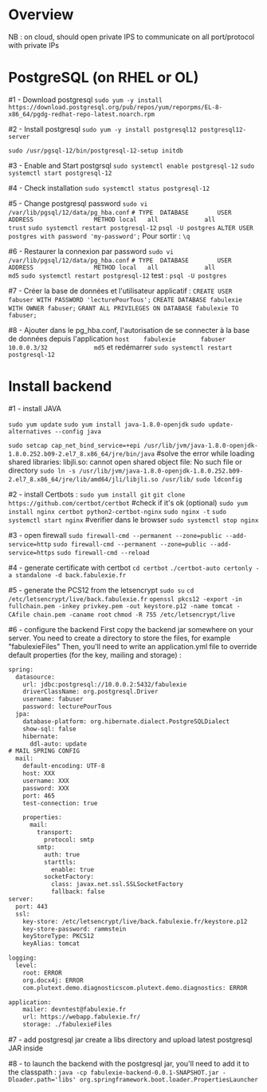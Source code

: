 Overview
=====

NB : on cloud, should open private IPS to communicate on all port/protocol with private IPs

PostgreSQL (on RHEL or OL)
============

#1 - Download postgresql
`sudo yum -y install https://download.postgresql.org/pub/repos/yum/reporpms/EL-8-x86_64/pgdg-redhat-repo-latest.noarch.rpm`

#2 - Install postgresql
`sudo yum -y install postgresql12 postgresql12-server`

`sudo /usr/pgsql-12/bin/postgresql-12-setup initdb`

#3 - Enable and Start postgrsql
`sudo systemctl enable postgresql-12`
`sudo systemctl start postgresql-12`

#4 - Check installation
`sudo systemctl status postgresql-12`

#5 - Change postgresql password
`sudo vi /var/lib/pgsql/12/data/pg_hba.conf`
`# TYPE  DATABASE        USER            ADDRESS                 METHOD
local   all             all                                     trust`
`sudo systemctl restart postgresql-12`
`psql -U postgres`
`ALTER USER postgres with password 'my-password';`
Pour sortir : `\q`

#6 - Restaurer la connexion par password
`sudo vi /var/lib/pgsql/12/data/pg_hba.conf`
`# TYPE  DATABASE        USER            ADDRESS                 METHOD
local   all             all                                     md5`
`sudo systemctl restart postgresql-12`
test : `psql -U postgres`

#7 - Créer la base de données et l'utilisateur applicatif :
`CREATE USER fabuser WITH PASSWORD 'lecturePourTous';`
`CREATE DATABASE fabulexie WITH OWNER fabuser;`
`GRANT ALL PRIVILEGES ON DATABASE fabulexie TO fabuser;`

#8 - Ajouter dans le pg_hba.conf, l'autorisation de se connecter à la base de données depuis l'application
`host    fabulexie       fabuser         10.0.0.3/32             md5`
et redémarrer
`sudo systemctl restart postgresql-12`




Install backend
===========

#1 - install JAVA

`sudo yum update`
`sudo yum install java-1.8.0-openjdk`
`sudo update-alternatives --config java`

`sudo setcap cap_net_bind_service=+epi /usr/lib/jvm/java-1.8.0-openjdk-1.8.0.252.b09-2.el7_8.x86_64/jre/bin/java`
#solve the error while loading shared libraries: libjli.so: cannot open shared object file: No such file or directory
`sudo ln -s /usr/lib/jvm/java-1.8.0-openjdk-1.8.0.252.b09-2.el7_8.x86_64/jre/lib/amd64/jli/libjli.so /usr/lib/`
`sudo ldconfig`

#2 - install Certbots :
`sudo yum install git`
`git clone https://github.com/certbot/certbot`
#check if it's ok (optional)
`sudo yum install nginx certbot python2-certbot-nginx`
`sudo nginx -t`
`sudo systemctl start nginx`
#verifier dans le browser
`sudo systemctl stop nginx`

#3 - open firewall
`sudo firewall-cmd --permanent --zone=public --add-service=http`
`sudo firewall-cmd --permanent --zone=public --add-service=https`
`sudo firewall-cmd --reload`

#4 - generate certificate with certbot
`cd certbot`
`./certbot-auto certonly -a standalone -d back.fabulexie.fr`

#5 - generate the PCS12 from the letsencrypt
`sudo su`
`cd /etc/letsencrypt/live/back.fabulexie.fr`
`openssl pkcs12 -export -in fullchain.pem -inkey privkey.pem -out keystore.p12 -name tomcat -CAfile chain.pem -caname root`
`chmod -R 755 /etc/letsencrypt/live`

#6 - configure the backend
First copy the backend jar somewhere on your server.
You need to create a directory to store the files, for example "fabulexieFiles"
Then, you'll need to write an application.yml file to override default properties (for the key, mailing and storage) :


``` xml
spring:
  datasource:
    url: jdbc:postgresql://10.0.0.2:5432/fabulexie
    driverClassName: org.postgresql.Driver
    username: fabuser
    password: lecturePourTous
  jpa:
  	database-platform: org.hibernate.dialect.PostgreSQLDialect
    show-sql: false
    hibernate:
      ddl-auto: update
# MAIL SPRING CONFIG
  mail:
    default-encoding: UTF-8
    host: XXX
    username: XXX
    password: XXX
    port: 465
    test-connection: true

    properties:
      mail:
        transport:
          protocol: smtp
        smtp:
          auth: true
          starttls:
            enable: true
          socketFactory:
            class: javax.net.ssl.SSLSocketFactory
            fallback: false
server:
  port: 443
  ssl:
    key-store: /etc/letsencrypt/live/back.fabulexie.fr/keystore.p12
    key-store-password: rammstein
    keyStoreType: PKCS12
    keyAlias: tomcat

logging:
  level:
    root: ERROR
    org.docx4j: ERROR
    com.plutext.demo.diagnosticscom.plutext.demo.diagnostics: ERROR

application:
    mailer: devntest@fabulexie.fr
    url: https://webapp.fabulexie.fr/
    storage: ./fabulexieFiles
```


#7 - add postgresql jar
create a libs directory and upload latest postgresql JAR inside

#8 - to launch the backend with the postgresql jar, you'll need to add it to the classpath :
`java -cp fabulexie-backend-0.0.1-SNAPSHOT.jar -Dloader.path='libs' org.springframework.boot.loader.PropertiesLauncher`
